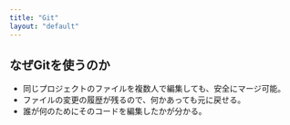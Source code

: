 ```yaml
---
title: "Git"
layout: "default"
---
```


## なぜGitを使うのか

* 同じプロジェクトのファイルを複数人で編集しても、安全にマージ可能。
* ファイルの変更の履歴が残るので、何かあっても元に戻せる。
* 誰が何のためにそのコードを編集したかが分かる。

